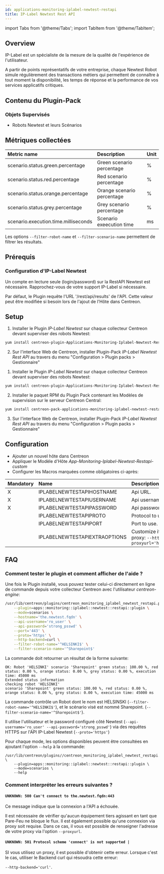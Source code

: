 ```yaml
---
id: applications-monitoring-iplabel-newtest-restapi
title: IP-Label Newtest Rest API
---
```

import Tabs from '@theme/Tabs';
import TabItem from '@theme/TabItem';


## Overview

IP-Label est un spécialiste de la mesure de la qualité de l'expérience de l'utilisateur.

A partir de points représentatifs de votre entreprise, chaque Newtest Robot simule régulièrement des transactions métiers qui permettent de connaître à tout moment la disponibilité, les temps de réponse et la performance de vos services applicatifs critiques.

## Contenu du Plugin-Pack

### Objets Supervisés

* Robots Newtest et leurs Scénarios

## Métriques collectées 

<Tabs groupId="sync">
<TabItem value="Scenario" label="Scenario">

| Metric name                              | Description                | Unit |
| :--------------------------------------- | :------------------------- | :----|
| scenario.status.green.percentage         | Green scenario percentage  |   %  |
| scenario.status.red.percentage           | Red scenario percentage    |   %  |
| scenario.status.orange.percentage        | Orange scenario percentage |   %  |
| scenario.status.grey.percentage          | Grey scenario percentage   |   %  |
| scenario.execution.time.milliseconds     | Scenario exeecution time   |   ms |

Les options  ```--filter-robot-name``` et  ```--filter-scenario-name``` permettent de filtrer les résultats. 

</TabItem>
</Tabs>

## Prérequis

### Configuration d'IP-Label Newtest 

Un compte en lecture seule (login/password) sur la RestAPI Newtest est nécessaire. Rapprochez-vous de votre support IP-Label
si nécessaire. 

Par défaut, le Plugin requête l'URL '/rest/api/results' de l'API. Cette valeur peut être modifiée si besoin
lors de l'ajout de l'Hôte dans Centreon.  

## Setup 

<Tabs groupId="sync">
<TabItem value="Online IMP Licence & IT100 Editions" label="Online IMP Licence & IT100 Editions">

1. Installer le Plugin *IP-Label Newtest* sur chaque collecteur Centreon devant superviser des robots Newtest:

```bash
yum install centreon-plugin-Applications-Monitoring-Iplabel-Newtest-Restapi
```

2. Sur l'interface Web de Centreon, installer Plugin-Pack *IP-Label Newtest Rest API* au travers du menu "Configuration > Plugin packs > Gestionnaire"

</TabItem>
<TabItem value="Offline IMP License" label="Offline IMP License">

1. Installer le Plugin *IP-Label Newtest* sur chaque collecteur Centreon devant superviser des robots Newtest:

```bash
yum install centreon-plugin-Applications-Monitoring-Iplabel-Newtest-Restapi
```

2. Installer le paquet RPM du Plugin Pack contenant les Modèles de supervision sur le serveur Centreon Central:

```bash
yum install centreon-pack-applications-monitoring-iplabel-newtest-restapi
```

3. Sur l'interface Web de Centreon, installer Plugin-Pack *IP-Label Newtest Rest API* au travers du menu "Configuration > Plugin packs > Gestionnaire"

</TabItem>
</Tabs>

## Configuration

* Ajouter un nouvel hôte dans Centreon
* Appliquer le Modèle d'Hôte *App-Monitoring-Iplabel-Newtest-Restapi-custom* 
* Configurer les Macros marquées comme obligatoires ci-après:   

| Mandatory   | Name                             | Description                                                                                                              |
| :---------- | :------------------------------- | :----------------------------------------------------------------------------------------------------------------------- |
| X           | IPLABELNEWTESTAPIHOSTNAME        | Api URL.                                                                                                                 |
| X           | IPLABELNEWTESTAPIUSERNAME        | Api username                                                                                                             |
| X           | IPLABELNEWTESTAPIPASSWORD        | Api password                                                                                                             |
|             | IPLABELNEWTESTAPIPROTO           | Protocol to use. Default: 'https'                                                                                        |
|             | IPLABELNEWTESTAPIPORT            | Port to use. Default: ```443```                                                                                          |
|             | IPLABELNEWTESTAPIEXTRAOPTIONS    | Customize it with your own if needed. E.g. proxy: ```--http-backend=curl --proxyurl='https://proxy.mycompany:3128'```    |

## FAQ

### Comment tester le plugin et comment afficher de l'aide ?

Une fois le Plugin installé, vous pouvez tester celui-ci directement en ligne de commande depuis votre collecteur Centreon avec l'utilisateur *centreon-engine*:

```bash
/usr/lib/centreon/plugins/centreon_monitoring_iplabel_newtest_restapi.pl \
    --plugin=apps::monitoring::iplabel::newtest::restapi::plugin \
    --mode=scenarios \
    --hostname='the.newtest.fqdn' \
    --api-username='ro_user' \
    --api-password='strong_psswd' \
    --port='443' \
    --proto='https' \
    --http-backend=curl \
    --filter-robot-name='^HELSINKI$' \
    --filter-scenario-name='^Sharepoint$'
```

La commande doit retourner un résultat de la forme suivante: 

```
OK: Robot 'HELSINKI' scenario 'Sharepoint' green status: 100.00 %, red status: 0.00 %, orange status: 0.00 %, grey status: 0.00 %, execution time: 45000 ms
Extended status information 	
checking robot 'HELSINKI'
scenario 'Sharepoint' green status: 100.00 %, red status: 0.00 %, orange status: 0.00 %, grey status: 0.00 %, execution time: 45000 ms
```

La commande contrôle un Robot dont le nom est HELSINSKI (```--filter-robot-name='^HELSINKI$'```), et le scénario visé est nommé Sharepoint. (```--filter-scenario-name='^Sharepoint$'```).

Il utilise l'utilisateur et le password configuré côté Newtest (```--api-username='ro_user' --api-password='strong_psswd'```) via des requêtes 
HTTPS sur l'API IP-Label Newtest (```--proto='https'```)

Pour chaque mode, les options disponibles peuvent être consultées en ajoutant l'option ```--help``` à la commande:

```
/usr/lib/centreon/plugins//centreon_monitoring_iplabel_newtest_restapi.pl \
	--plugin=apps::monitoring::iplabel::newtest::restapi::plugin \
	--mode=scenarios \
    --help 
```

### Comment interpréter les erreurs suivantes ? 

#### ```UNKNOWN: 500 Can't connect to the.newtest.fqdn:443```

Ce message indique que la connexion a l'API a échouée.

Il est nécessaire de vérifier qu'aucun équipement tiers agissant en tant que Pare-Feu ne bloque le flux. Il est également possible qu'une connexion via 
proxy soit requise. Dans ce cas, il vous est possible de renseigner l'adresse de votre proxy via l'option ```--proxyurl```. 

#### ```UNKNOWN: 501 Protocol scheme 'connect' is not supported |``` 

SI vous utilisez un proxy, il est possible d'obtenir cette erreur. Lorsque c'est le cas, utiliser le Backend curl qui résoudra cette erreur:

```--http-backend='curl'```.
